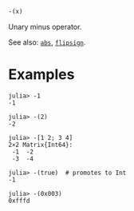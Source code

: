 ```julia
-(x)
```

Unary minus operator.

See also: [`abs`](@ref), [`flipsign`](@ref).

# Examples

```jldoctest
julia> -1
-1

julia> -(2)
-2

julia> -[1 2; 3 4]
2×2 Matrix{Int64}:
 -1  -2
 -3  -4

julia> -(true)  # promotes to Int
-1

julia> -(0x003)
0xfffd
```
